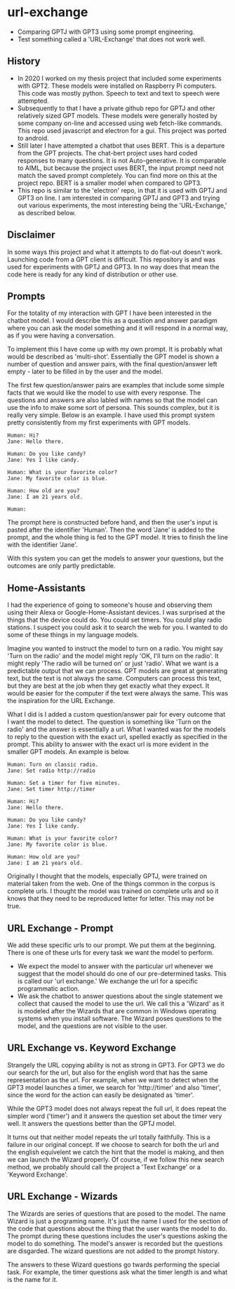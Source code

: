# url-exchange
* Comparing GPTJ with GPT3 using some prompt engineering.
* Test something called a 'URL-Exchange' that does not work well.

## History
* In 2020 I worked on my thesis project that included some experiments with GPT2. These models were installed on Raspberry Pi computers. This code was mostly python. Speech to text and text to speech were attempted.
* Subsequently to that I have a private github repo for GPTJ and other relatively sized GPT models. These models were generally hosted by some company on-line and accessed using web fetch-like commands. This repo used javascript and electron for a gui. This project was ported to android.
* Still later I have attempted a chatbot that uses BERT. This is a departure from the GPT projects. The chat-bert project uses hard coded responses to many questions. It is not Auto-generative. It is comparable to AIML, but because the project uses BERT, the input prompt need not match the saved prompt completely. You can find more on this at the project repo. BERT is a smaller model when compared to GPT3.
* This repo is similar to the 'electron' repo, in that it is used with GPTJ and GPT3 on line. I am interested in comparing GPTJ and GPT3 and trying out various experiments, the most interesting being the 'URL-Exchange,' as described below.

## Disclaimer
In some ways this project and what it attempts to do flat-out doesn't work. Launching code from a GPT client is difficult. This repository is and was used for experiments with GPTJ and GPT3. In no way does that mean the code here is ready for any kind of distribution or other use.

## Prompts
For the totality of my interaction with GPT I have been interested in the chatbot model. I would describe this as a question and answer paradigm where you can ask the model something and it will respond in a normal way, as if you were having a conversation. 

To implement this I have come up with my own prompt. It is probably what would be described as 'multi-shot'. Essentially the GPT model is shown a number of question and answer pairs, with the final question/answer left empty - later to be filled in by the user and the model.

The first few question/answer pairs are examples that include some simple facts that we would like the model to use with every response. The questions and answers are also labled with names so that the model can use the info to make some sort of persona. This sounds complex, but it is really very simple. Below is an example. I have used this prompt system pretty consistently from my first experiments with GPT models.

```
Human: Hi?
Jane: Hello there.

Human: Do you like candy?
Jane: Yes I like candy.

Human: What is your favorite color?
Jane: My favorite color is blue.

Human: How old are you?
Jane: I am 21 years old.

Human:

```

The prompt here is constructed before hand, and then the user's input is pasted after the identifier 'Human'. Then the word 'Jane' is added to the prompt, and the whole thing is fed to the GPT model. It tries to finish the line with the identifier 'Jane'. 

With this system you can get the models to answer your questions, but the outcomes are only partly predictable. 

## Home-Assistants
I had the experience of going to someone's house and observing them using their Alexa or Google-Home-Assistant devices. I was surprised at the things that the device could do. You could set timers. You could play radio stations. I suspect you could ask it to search the web for you. I wanted to do some of these things in my language models.

Imagine you wanted to instruct the model to turn on a radio. You might say 'Turn on the radio' and the model might reply 'OK, I'll turn on the radio'. It might reply 'The radio will be turned on' or just 'radio'. What we want is a predictable output that we can process. GPT models are great at generating text, but the text is not always the same. Computers can process this text, but they are best at the job when they get exactly what they expect. It would be easier for the computer if the text were always the same. This was the inspiration for the URL Exchange.

What I did is I added a custom question/answer pair for every outcome that I want the model to detect. The question is something like 'Turn on the radio' and the answer is essentially a url. What I wanted was for the models to reply to the question with the exact url, spelled exactly as specified in the prompt. This ability to answer with the exact url is more evident in the smaller GPT models. An example is below.

```
Human: Turn on classic radio.
Jane: Set radio http://radio 

Human: Set a timer for five minutes.
Jane: Set timer http://timer 

Human: Hi?
Jane: Hello there.

Human: Do you like candy?
Jane: Yes I like candy.

Human: What is your favorite color?
Jane: My favorite color is blue.

Human: How old are you?
Jane: I am 21 years old.

```

Originally I thought that the models, especially GPTJ, were trained on material taken from the web. One of the things common in the corpus is complete urls. I thought the model was trained on complete urls and so it knows that they need to be reproduced letter for letter. This may not be true.

## URL Exchange - Prompt  
We add these specific urls to our prompt. We put them at the beginning. There is one of these urls for every task we want the model to perform. 

* We expect the model to answer with the particular url whenever we suggest that the model should do one of our pre-determined tasks. This is called our 'url exchange.' We exchange the url for a specific programmatic action.
* We ask the chatbot to answer questions about the single statement we collect that caused the model to use the url. We call this a 'Wizard' as it is modeled after the Wizards that are common in Windows operating systems when you install software. The Wizard poses questions to the model, and the questions are not visible to the user. 

## URL Exchange vs. Keyword Exchange 
Strangely the URL copying ability is not as strong in GPT3. For GPT3 we do our search for the url, but also for the english word that has the same representation as the url. For example, when we want to detect when the GPT3 model launches a timer, we search for 'http://timer' and also 'timer', since the word for the action can easily be designated as 'timer'.

While the GPT3 model does not always repeat the full url, it does repeat the simpler word ('timer') and it answers the question set about the timer very well. It answers the questions better than the GPTJ model.

It turns out that neither model repeats the url totally faithfully. This is a failure in our original concept. If we choose to search for both the url and the english equivelent we catch the hint that the model is making, and then we can launch the Wizard properly. Of course, if we follow this new search method, we probably should call the project a 'Text Exchange' or a 'Keyword Exchange'.

## URL Exchange - Wizards 
The Wizards are series of questions that are posed to the model. The name Wizard is just a programing name. It's just the name I used for the section of the code that questions about the thing that the user wants the model to do. The prompt during these questions includes the user's questions asking the model to do something. The model's answer is recorded but the questions are disgarded. The wizard questions are not added to the prompt history.

The answers to these Wizard questions go twards performing the special task. For example, the timer questions ask what the timer length is and what is the name for it.
